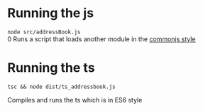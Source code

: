# Running the js

`node src/addressBook.js`  
  0
Runs a script that loads another module in the [commonjs style](https://flaviocopes.com/commonjs/)

# Running the ts

`tsc && node dist/ts_addressbook.js`
  
Compiles and runs the ts which is in ES6 style
